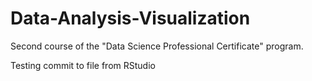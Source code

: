 # Data-Analysis-Visualization
Second course of the "Data Science Professional Certificate" program.

Testing commit to file from RStudio